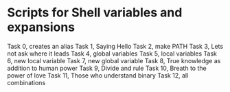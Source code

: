 # Scripts for Shell variables and expansions
Task 0, creates an alias
Task 1, Saying Hello
Task 2, make PATH
Task 3, Lets not ask where it leads
Task 4, global variables
Task 5, local variables
Task 6, new local variable
Task 7, new global variable
Task 8, True knowledge as addition to human power
Task 9, Divide and rule
Task 10, Breath to the power of love
Task 11, Those who understand binary
Task 12, all combinations

